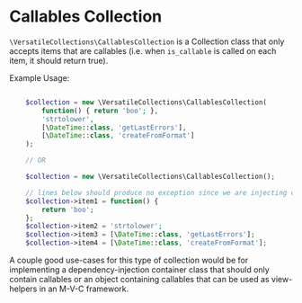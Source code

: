 # Callables Collection

`\VersatileCollections\CallablesCollection` is a Collection class that only accepts
items that are callables (i.e. when `is_callable` is called on each item, it should return true).

Example Usage:

```php

    $collection = new \VersatileCollections\CallablesCollection(
        function() { return 'boo'; },
        'strtolower',
        [\DateTime::class, 'getLastErrors'],
        [\DateTime::class, 'createFromFormat']
    );

    // OR

    $collection = new \VersatileCollections\CallablesCollection();

    // lines below should produce no exception since we are injecting callables
    $collection->item1 = function() {
        return 'boo';
    };
    $collection->item2 = 'strtolower';
    $collection->item3 = [\DateTime::class, 'getLastErrors'];
    $collection->item4 = [\DateTime::class, 'createFromFormat'];
```

A couple good use-cases for this type of collection would be for implementing a 
dependency-injection container class that should only contain callables or
an object containing callables that can be used as view-helpers in an M-V-C
framework.
